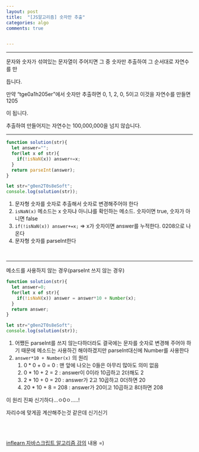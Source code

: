 ```yaml
---
layout: post
title:  "[JS알고리즘] 숫자만 추출"
categories: algo 
comments: true


---
```






---

문자와 숫자가 섞여있는 문자열이 주어지면 그 중 숫자만 추출하여 그 순서대로 자연수를 만

듭니다.

만약 “tge0a1h205er”에서 숫자만 추출하면 0, 1, 2, 0, 5이고 이것을 자연수를 만들면 1205

이 됩니다.

추출하여 만들어지는 자연수는 100,000,000을 넘지 않습니다.

---





~~~javascript
function solution(str){
  let answer="";
  for(let x of str){
    if(!isNaN(x)) answer+=x;
  }  
  return parseInt(answer);
}

let str="g0en2T0s8eSoft";
console.log(solution(str));
~~~



1. 문자형 숫자를 숫자로 추출해서 숫자로 변경해주어야 한다
2. `isNaN(x)` 메소드는 x  숫자냐 아니냐를 확인하는 메소드. 숫자이면 true, 숫자가 아니면 false
3. `if(!isNaN(x)) answer+=x;` => x가 숫자이면 answer를 누적한다. 0208으로 나온다
4. 문자형 숫자를 parseInt한다

<br>

---

메소드를 사용하지 않는 경우(parseInt 쓰지 않는 경우)

~~~javascript
function solution(str){
  let answer=0;
  for(let x of str){
    if(!isNaN(x)) answer = answer*10 + Number(x);
  }  
  return answer;
}

let str="g0en2T0s8eSoft";
console.log(solution(str));
~~~

1. 어쨌든 parseInt를 쓰지 않는다하더라도 결국에는 문자를 숫자로 변경해 주어야 하기 때문에 메소드는 사용하긴 해야하겠지만 parseInt대신에 Number를 사용한다
2. `answer*10 + Number(x)` 의 원리
   1. 0 * 0 + 0 = 0  : 맨 앞에 나오는 0들은 아무리 많아도 의미 없음
   2. 0 * 10 + 2 = 2 : answer이 0이라 10곱하고 2더해도 2
   3. 2 * 10 + 0 = 20 : answer가 2고 10곱하고 0더하면 20
   4. 20 * 10 + 8 = 208 : answer가 20이고 10곱하고 8더하면 208



이 원리 진짜 신기하다...ㅇ0ㅇ.....!

자리수에 맞게끔 계산해주는것 같은데 신기신기



<br>

<br>

[inflearn 자바스크립트 알고리즘 강의](https://www.inflearn.com/course/%EC%9E%90%EB%B0%94%EC%8A%A4%ED%81%AC%EB%A6%BD%ED%8A%B8-%EC%95%8C%EA%B3%A0%EB%A6%AC%EC%A6%98-%EB%AC%B8%EC%A0%9C%ED%92%80%EC%9D%B4/dashboard) 내용 =)